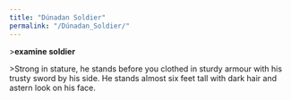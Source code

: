 ```yaml
---
title: "Dúnadan Soldier"
permalink: "/Dúnadan_Soldier/"
---
```


\>**examine soldier**

\>Strong in stature, he stands before you clothed in sturdy armour with
his trusty sword by his side. He stands almost six feet tall with dark
hair and astern look on his face.